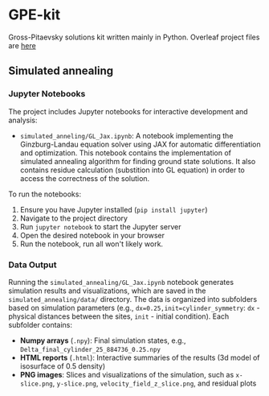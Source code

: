 # GPE-kit
Gross-Pitaevsky solutions kit written mainly in Python.
Overleaf project files are [here](https://www.overleaf.com/read/gqzmzzdczbyb#5b8d5b)

## Simulated annealing

### Jupyter Notebooks

The project includes Jupyter notebooks for interactive development and analysis:

- `simulated_anneling/GL_Jax.ipynb`: A notebook implementing the Ginzburg-Landau equation solver using JAX for automatic differentiation and optimization. This notebook contains the implementation of simulated annealing algorithm for finding ground state solutions. It also contains residue calculation (substition into GL equation) in order to access the correctness of the solution.

To run the notebooks:
1. Ensure you have Jupyter installed (`pip install jupyter`)
2. Navigate to the project directory
3. Run `jupyter notebook` to start the Jupyter server
4. Open the desired notebook in your browser
5. Run the notebook, run all won't likely work.

### Data Output

Running the `simulated_annealing/GL_Jax.ipynb` notebook generates simulation results and visualizations, which are saved in the `simulated_annealing/data/` directory. The data is organized into subfolders based on simulation parameters (e.g., `dx=0.25,init=cylinder_symmetry`: `dx` - physical distances between the sites, `init` - initial condition). Each subfolder contains:

- **Numpy arrays** (`.npy`): Final simulation states, e.g., `Delta_final_cylinder_25_884736_0.25.npy`
- **HTML reports** (`.html`): Interactive summaries of the results (3d model of isosurface of 0.5 density)
- **PNG images**: Slices and visualizations of the simulation, such as `x-slice.png`, `y-slice.png`, `velocity_field_z_slice.png`, and residual plots
